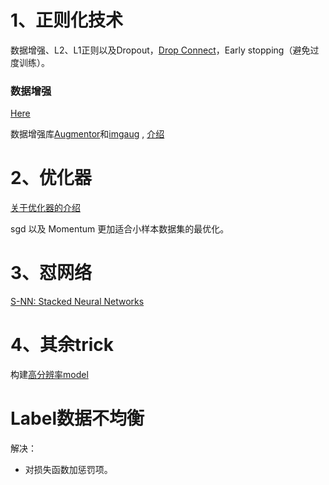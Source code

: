 # 1、正则化技术

数据增强、L2、L1正则以及Dropout，[Drop Connect](https://nickcdryan.com/2017/06/13/dropconnect-implementation-in-python-and-tensorflow/)，Early stopping（避免过度训练）。

### 数据增强
[Here](https://medium.com/ymedialabs-innovation/data-augmentation-techniques-in-cnn-using-tensorflow-371ae43d5be9) <br>

数据增强库[Augmentor](https://augmentor.readthedocs.io/en/master/index.html)和[imgaug](https://imgaug.readthedocs.io/en/latest/index.html) , [介绍](https://www.cnblogs.com/vincentcheng/p/9186540.html)

# 2、优化器
[关于优化器的介绍](https://www.jianshu.com/p/e6e8aa3169ca)

sgd 以及 Momentum 更加适合小样本数据集的最优化。


# 3、怼网络
[S-NN: Stacked Neural Networks](https://arxiv.org/pdf/1605.08512.pdf)


# 4、其余trick
构建[高分辨率model](https://arxiv.org/ftp/arxiv/papers/1312/1312.5402.pdf)

# Label数据不均衡

解决：
* 对损失函数加惩罚项。

